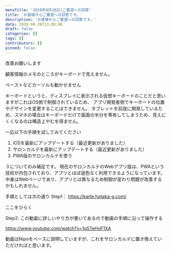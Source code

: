 ```yaml
---
menuTitle: '2020年8月28日|ご要望への回答'
title: 'お客様からご要望への回答です。'
description: 'お客様からご要望への回答です。'
date: 2020-08-28T13:00:00
draft: false
categories: []
tags: []
contributors: []
pinned: false
---
```


改善お願いします

顧客情報のメモのところがキーボードで見えません。

ペーストなどカーソルも動かせません

キーボードというと、ディスプレイに表示される仮想キーボードのことだと思いますがこれはOS側で制御されているため、
アプリ開発者側でキーボードの位置やデザインを変更することはできません。
タブレットを前提に開発しているため、スマホの場合はキーボードだけで画面の半分を専有してしまうため、見えにくくなるのは構造上やむを得ません。

一応以下の手順を試してみてください

1. IOSを最新にアップデートする（最近更新がありました）
2. サロンカルテを最新にアップデートする（最近更新がありました）
3. PWA版のサロンカルテを使う

３についてのみ補足です。
現在のサロンカルテのWebアプリ版は、PWAという技術が内包されており、アプリとほぼ遜色なく利用できるようになっています。
中身はWebページであり、アプリとは異なるため制御が変わり問題が改善するかもしれません。

手順としては次の通り
Step1：
https://karte.hotaka-g.com/

ここをひらく

Step2:
この動画に詳しいやり方が書いてあるので動画の手順に沿って操作する

https://www.youtube.com/watch?v=1qSTeHoF1XA

動画はNipoをベースに説明していますが、これをサロンカルテに置き換えていただければと思います。
